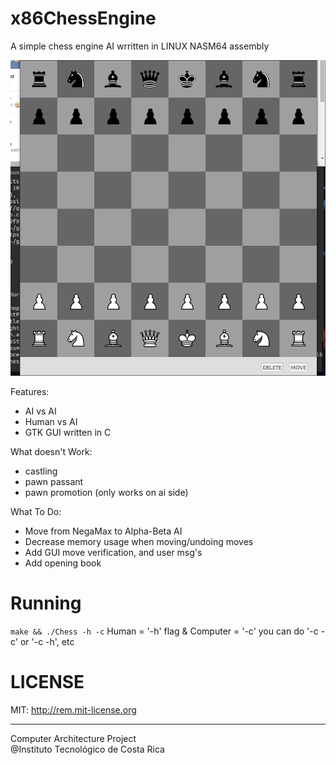 x86ChessEngine  
=====  

A simple chess engine AI wrritten in LINUX NASM64 assembly  

![alt tag](https://raw.githubusercontent.com/CrSeth/x86ChessEngine/master/hvc.gif?token=AFCwpfAAaVU2gQBT9gk98c31-9Oc9fJWks5Vd8GWwA%3D%3D)

Features:
 * AI vs AI  
 * Human vs AI  
 * GTK GUI written in C  
    
What doesn't Work:
 * castling
 * pawn passant
 * pawn promotion (only works on ai side)
  
What To Do:
 * Move from NegaMax to Alpha-Beta AI  
 * Decrease memory usage when moving/undoing moves 
 * Add GUI move verification, and user msg's
 * Add opening book
  
Running  
====
`make && ./Chess -h -c` 
Human = '-h' flag & Computer = '-c' 
you can do '-c -c' or '-c -h', etc
 

LICENSE
==== 
MIT: http://rem.mit-license.org   

----
Computer Architecture Project  
@Instituto Tecnológico de Costa Rica

  
